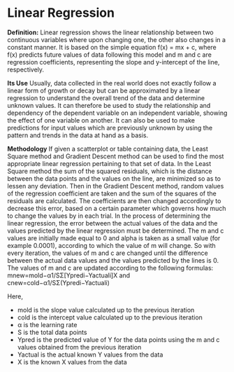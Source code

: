 # Linear Regression

**Definition:**
Linear regression shows the linear relationship between two continuous variables where upon changing one, the other also changes in a constant manner. It is based on the simple equation f(x) = mx + c, where f(x) predicts future values of data following this model and m and c are regression coefficients, representing the slope and y-intercept of the line, respectively.

**Its Use**
Usually, data collected in the real world does not exactly follow a linear form of growth or decay but can be approximated by a linear regression to understand the overall trend of the data and determine unknown values. It can therefore be used to study the relationship and dependency of the dependent variable on an independent variable, showing the effect of one variable on another. It  can  also be  used  to  make  predictions for input values which are previously unknown by using the pattern and trends in the data  at  hand  as  a  basis. 

**Methodology**
If given a scatterplot or table containing data, the Least Square method and Gradient Descent method can be used to find the most appropriate linear regression pertaining to that set of data. 
In the Least Square method the sum of the squared residuals, which is the distance between the data points and the values on the line, are minimized so as to lessen any deviation. 
Then in the Gradient Descent method, random values of the regression coefficient are taken and the sum of the squares of the residuals are calculated. The coefficients are then changed accordingly to decrease this error, based on a certain parameter which governs how much to change the values by in each trial. In the process of determining the linear regression, the error between the actual values of the data and the values predicted by the linear regression must be determined. 
The m and c values are initially made equal to 0 and alpha is taken as a small value (for example 0.0001), according to which the value of m will change. So with every iteration, the values of m and c are changed until the difference between the actual data values and the values predicted by the lines is 0. 
The values of m and c are updated according to the following formulas: mnew=mold−α1/SΣ[Ypredi−Yactuali]X  and cnew=cold−α1/SΣ(Ypredi−Yactuali)

Here, 
- mold is the slope value calculated up to the previous iteration 
- cold is the intercept value calculated up to the previous iteration
- α is the learning rate
- S is the total data points
- Ypred is the predicted value of Y for the data points using the m and c values obtained from the previous iteration
- Yactual is the actual known Y values from the data
- X is the known X values from the data

